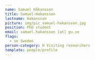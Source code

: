 ```yaml
---
name: Samuel Håkansson
title: Samuel-Hakansson
lastname: Hakansson
picture: img/pic_samuel-hakansson.jpg
position: PhD student
email: samuel.hakansson [at] gu.se
flags:
  - se Sweden
person-category: H Visiting researchers
template: people/profile
---
```

